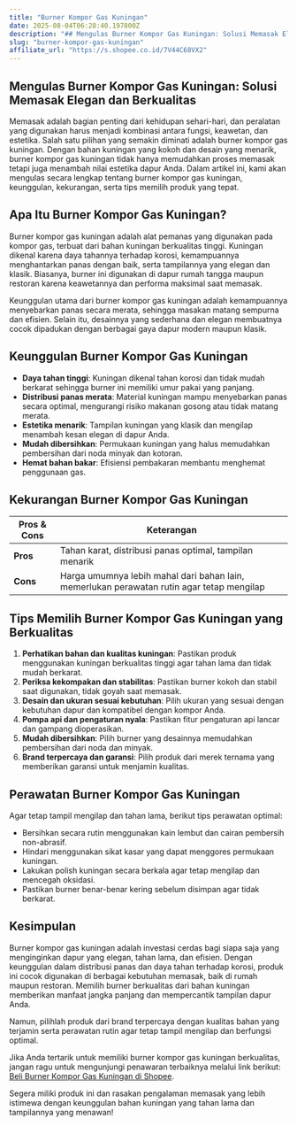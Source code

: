 ```yaml
---
title: "Burner Kompor Gas Kuningan"
date: 2025-08-04T06:28:40.197800Z
description: "## Mengulas Burner Kompor Gas Kuningan: Solusi Memasak Elegan dan Berkualitas  ..."
slug: "burner-kompor-gas-kuningan"
affiliate_url: "https://s.shopee.co.id/7V44C68VX2"
---
```

## Mengulas Burner Kompor Gas Kuningan: Solusi Memasak Elegan dan Berkualitas  

Memasak adalah bagian penting dari kehidupan sehari-hari, dan peralatan yang digunakan harus menjadi kombinasi antara fungsi, keawetan, dan estetika. Salah satu pilihan yang semakin diminati adalah burner kompor gas kuningan. Dengan bahan kuningan yang kokoh dan desain yang menarik, burner kompor gas kuningan tidak hanya memudahkan proses memasak tetapi juga menambah nilai estetika dapur Anda. Dalam artikel ini, kami akan mengulas secara lengkap tentang burner kompor gas kuningan, keunggulan, kekurangan, serta tips memilih produk yang tepat.

## Apa Itu Burner Kompor Gas Kuningan?  

Burner kompor gas kuningan adalah alat pemanas yang digunakan pada kompor gas, terbuat dari bahan kuningan berkualitas tinggi. Kuningan dikenal karena daya tahannya terhadap korosi, kemampuannya menghantarkan panas dengan baik, serta tampilannya yang elegan dan klasik. Biasanya, burner ini digunakan di dapur rumah tangga maupun restoran karena keawetannya dan performa maksimal saat memasak.

Keunggulan utama dari burner kompor gas kuningan adalah kemampuannya menyebarkan panas secara merata, sehingga masakan matang sempurna dan efisien. Selain itu, desainnya yang sederhana dan elegan membuatnya cocok dipadukan dengan berbagai gaya dapur modern maupun klasik.

## Keunggulan Burner Kompor Gas Kuningan  

- **Daya tahan tinggi**: Kuningan dikenal tahan korosi dan tidak mudah berkarat sehingga burner ini memiliki umur pakai yang panjang.  
- **Distribusi panas merata**: Material kuningan mampu menyebarkan panas secara optimal, mengurangi risiko makanan gosong atau tidak matang merata.  
- **Estetika menarik**: Tampilan kuningan yang klasik dan mengilap menambah kesan elegan di dapur Anda.  
- **Mudah dibersihkan**: Permukaan kuningan yang halus memudahkan pembersihan dari noda minyak dan kotoran.  
- **Hemat bahan bakar**: Efisiensi pembakaran membantu menghemat penggunaan gas.  

## Kekurangan Burner Kompor Gas Kuningan  

| **Pros & Cons** | **Keterangan** |  
|----------------|--------------|  
| **Pros**       | Tahan karat, distribusi panas optimal, tampilan menarik |  
| **Cons**       | Harga umumnya lebih mahal dari bahan lain, memerlukan perawatan rutin agar tetap mengilap |  

## Tips Memilih Burner Kompor Gas Kuningan yang Berkualitas  

1. **Perhatikan bahan dan kualitas kuningan**: Pastikan produk menggunakan kuningan berkualitas tinggi agar tahan lama dan tidak mudah berkarat.  
2. **Periksa kekompakan dan stabilitas**: Pastikan burner kokoh dan stabil saat digunakan, tidak goyah saat memasak.  
3. **Desain dan ukuran sesuai kebutuhan**: Pilih ukuran yang sesuai dengan kebutuhan dapur dan kompatibel dengan kompor Anda.  
4. **Pompa api dan pengaturan nyala**: Pastikan fitur pengaturan api lancar dan gampang dioperasikan.  
5. **Mudah dibersihkan**: Pilih burner yang desainnya memudahkan pembersihan dari noda dan minyak.  
6. **Brand terpercaya dan garansi**: Pilih produk dari merek ternama yang memberikan garansi untuk menjamin kualitas.  

## Perawatan Burner Kompor Gas Kuningan  

Agar tetap tampil mengilap dan tahan lama, berikut tips perawatan optimal:  
- Bersihkan secara rutin menggunakan kain lembut dan cairan pembersih non-abrasif.  
- Hindari menggunakan sikat kasar yang dapat menggores permukaan kuningan.  
- Lakukan polish kuningan secara berkala agar tetap mengilap dan mencegah oksidasi.  
- Pastikan burner benar-benar kering sebelum disimpan agar tidak berkarat.

## Kesimpulan  

Burner kompor gas kuningan adalah investasi cerdas bagi siapa saja yang menginginkan dapur yang elegan, tahan lama, dan efisien. Dengan keunggulan dalam distribusi panas dan daya tahan terhadap korosi, produk ini cocok digunakan di berbagai kebutuhan memasak, baik di rumah maupun restoran. Memilih burner berkualitas dari bahan kuningan memberikan manfaat jangka panjang dan mempercantik tampilan dapur Anda.

Namun, pilihlah produk dari brand terpercaya dengan kualitas bahan yang terjamin serta perawatan rutin agar tetap tampil mengilap dan berfungsi optimal.

Jika Anda tertarik untuk memiliki burner kompor gas kuningan berkualitas, jangan ragu untuk mengunjungi penawaran terbaiknya melalui link berikut: [Beli Burner Kompor Gas Kuningan di Shopee](https://s.shopee.co.id/7V44C68VX2).  

Segera miliki produk ini dan rasakan pengalaman memasak yang lebih istimewa dengan keunggulan bahan kuningan yang tahan lama dan tampilannya yang menawan!
